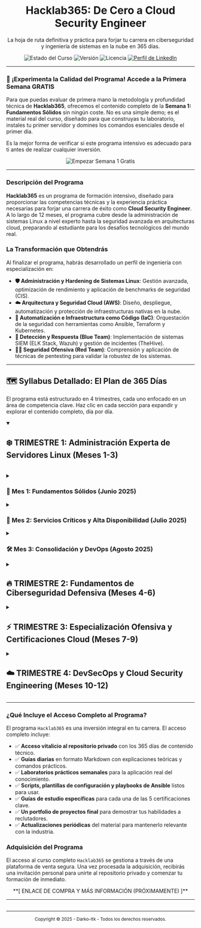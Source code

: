 <!-- 
    ### NOTAS PARA TI, Darko-ltk ###
    1.  Este es el código completo para el README.md de tu repositorio PÚBLICO. Es tu principal herramienta de marketing.
    2.  Los enlaces a la "Semana Gratuita" apuntan a una futura sección en este mismo documento.
    3.  Reemplaza los placeholders como el enlace a tu LinkedIn y, eventualmente, el de la plataforma de venta.
-->

<p align="center">
  <!-- Se recomienda encarecidamente añadir un logo para una identidad visual profesional -->
  <!-- <img src="./assets/hacklab365-logo.png" alt="Hacklab365 Logo" width="200"/> -->
  <h1 align="center">Hacklab365: De Cero a Cloud Security Engineer</h1>
  <p align="center">
    La hoja de ruta definitiva y práctica para forjar tu carrera en ciberseguridad y ingeniería de sistemas en la nube en 365 días.
  </p>
</p>

<p align="center">
    <img src="https://img.shields.io/badge/Estado-Contenido_Completo-green.svg" alt="Estado del Curso">
    <img src="https://img.shields.io/badge/Versión-2025.1.0-blue.svg" alt="Versión">
    <img src="https://img.shields.io/badge/Licencia-Contenido_Propietario-red.svg" alt="Licencia">
    <a href="https://www.linkedin.com/in/tu-perfil/">
        <img src="https://img.shields.io/badge/-LinkedIn-blue?style=flat&logo=linkedin&labelColor=blue" alt="Perfil de LinkedIn">
    </a>
</p>

---

### 🔬 **¡Experimenta la Calidad del Programa! Accede a la Primera Semana GRATIS**

Para que puedas evaluar de primera mano la metodología y profundidad técnica de **Hacklab365**, ofrecemos el contenido completo de la **Semana 1: Fundamentos Sólidos** sin ningún coste. No es una simple demo; es el material real del curso, diseñado para que construyas tu laboratorio, instales tu primer servidor y domines los comandos esenciales desde el primer día.

Es la mejor forma de verificar si este programa intensivo es adecuado para ti antes de realizar cualquier inversión.

<p align="center">
  <a href="#-semana-1-muestra-gratuita-disponible-próximamente" style="text-decoration:none;">
    <img src="https://img.shields.io/badge/➡️_EMPEZAR_LA_SEMANA_1_GRATUITA_AHORA-28a745?style=for-the-badge&logo=github-sponsors&logoColor=white" alt="Empezar Semana 1 Gratis">
  </a>
</p>

---

### **Descripción del Programa**

**Hacklab365** es un programa de formación intensivo, diseñado para proporcionar las competencias técnicas y la experiencia práctica necesarias para forjar una carrera de éxito como **Cloud Security Engineer**. A lo largo de 12 meses, el programa cubre desde la administración de sistemas Linux a nivel experto hasta la seguridad avanzada en arquitecturas cloud, preparando al estudiante para los desafíos tecnológicos del mundo real.

### **La Transformación que Obtendrás**

Al finalizar el programa, habrás desarrollado un perfil de ingeniería con especialización en:

*   **🛡️ Administración y Hardening de Sistemas Linux**: Gestión avanzada, optimización de rendimiento y aplicación de benchmarks de seguridad (CIS).
*   **☁️ Arquitectura y Seguridad Cloud (AWS)**: Diseño, despliegue, automatización y protección de infraestructuras nativas en la nube.
*   **🚀 Automatización e Infraestructura como Código (IaC)**: Orquestación de la seguridad con herramientas como Ansible, Terraform y Kubernetes.
*   **🔎 Detección y Respuesta (Blue Team)**: Implementación de sistemas SIEM (ELK Stack, Wazuh) y gestión de incidentes (TheHive).
*   **👨‍💻 Seguridad Ofensiva (Red Team)**: Comprensión y aplicación de técnicas de pentesting para validar la robustez de los sistemas.

---

## 🗺️ **Syllabus Detallado: El Plan de 365 Días**

El programa está estructurado en 4 trimestres, cada uno enfocado en un área de competencia clave. Haz clic en cada sección para expandir y explorar el contenido completo, día por día.

<details open>
<summary><strong><h2>❄️ TRIMESTRE 1: Administración Experta de Servidores Linux (Meses 1-3)</h2></strong></summary>
<br>

<details>
<summary><strong><h3>🐧 Mes 1: Fundamentos Sólidos (Junio 2025)</h3></strong></summary>
<br>
<details>
<summary><strong>Semana 1 (15-21 Junio): Configuración, Instalación y Comandos Esenciales</strong></summary>
<ul>
<li><b><a href="#-semana-1-muestra-gratuita-disponible-próximamente">🔬 Día 1 (Sáb 15):</a></b> Configuración del entorno de laboratorio (VirtualBox/VMware).</li>
<li><b><a href="#-semana-1-muestra-gratuita-disponible-próximamente">🔬 Día 2 (Dom 16):</a></b> Instalación de Ubuntu Server 22.04 LTS y configuración inicial (red, SSH).</li>
<li><b><a href="#-semana-1-muestra-gratuita-disponible-próximamente">🔬 Día 3 (Lun 17):</a></b> Administración básica: Estructura del filesystem y comandos (ls, cd, cp, mv, rm).</li>
<li><b><a href="#-semana-1-muestra-gratuita-disponible-próximamente">🔬 Día 4 (Mar 18):</a></b> Gestión de permisos (chmod, chown) y usuarios/grupos (useradd).</li>
<li><b><a href="#-semana-1-muestra-gratuita-disponible-próximamente">🔬 Día 5 (Mié 19):</a></b> Administración de paquetes con APT (update, upgrade, install).</li>
<li><b><a href="#-semana-1-muestra-gratuita-disponible-próximamente">🔬 Día 6 (Jue 20):</a></b> Gestión de servicios con Systemd (systemctl) y logs (journalctl).</li>
<li><b><a href="#-semana-1-muestra-gratuita-disponible-próximamente">🔬 Día 7 (Vie 21):</a></b> Laboratorio práctico: Configuración de un servidor base documentado.</li>
</ul>
</details>
<details>
<summary>🔒 Semana 2 (22-28 Junio): Redes, Hardening Básico y Almacenamiento</summary>
<ul>
<li>🔒 <b>Día 8 (Sáb 22):</b> Redes I: Configuración de interfaces con Netplan y comandos (ip, netstat).</li>
<li>🔒 <b>Día 9 (Dom 23):</b> Redes II: Configuración DNS (resolv.conf) y troubleshooting (ping, traceroute).</li>
<li>🔒 <b>Día 10 (Lun 24):</b> SSH Avanzado: Hardening de la configuración y gestión de llaves.</li>
<li>🔒 <b>Día 11 (Mar 25):</b> Firewall Básico: Gestión de reglas con UFW (Uncomplicated Firewall).</li>
<li>🔒 <b>Día 12 (Mié 26):</b> Almacenamiento I: Gestión de discos (fdisk) y sistemas de archivos (ext4).</li>
<li>🔒 <b>Día 13 (Jue 27):</b> Almacenamiento II: LVM (Logical Volume Manager) - Creación y gestión.</li>
<li>🔒 <b>Día 14 (Vie 28):</b> Laboratorio integrado: Red, SSH hardening y LVM configurado.</li>
</ul>
</details>
<details>
<summary>🔒 Semana 3 (29 Jun - 5 Jul): Servicios Web y Bases de Datos</summary>
<ul>
<li>🔒 <b>Día 15 (Sáb 29):</b> Servicios Web I: Instalación y configuración de Apache2 con Virtual Hosts.</li>
<li>🔒 <b>Día 16 (Dom 30):</b> Servicios Web II: Instalación de Nginx y configuración como Reverse Proxy.</li>
<li>🔒 <b>Día 17 (Lun 1):</b> Bases de Datos I: Instalación y securización de MySQL/MariaDB.</li>
<li>🔒 <b>Día 18 (Mar 2):</b> Bases de Datos II: Instalación y gestión de PostgreSQL (backup/restore).</li>
<li>🔒 <b>Día 19 (Mié 3):</b> Despliegue de Stack LAMP (Linux, Apache, MySQL, PHP).</li>
<li>🔒 <b>Día 20 (Jue 4):</b> Automatización I: Programación de tareas con Cron.</li>
<li>🔒 <b>Día 21 (Vie 5):</b> Laboratorio: Despliegue de una aplicación web completa sobre un stack LAMP.</li>
</ul>
</details>
<details>
<summary>🔒 Semana 4 (6-12 Julio): Monitorización, Backups y Scripting</summary>
<ul>
<li>🔒 <b>Día 22 (Sáb 6):</b> Monitorización I: Comandos de análisis de performance (top, htop, iotop).</li>
<li>🔒 <b>Día 23 (Dom 7):</b> Gestión de Logs: Análisis con rsyslog y rotación con logrotate.</li>
<li>🔒 <b>Día 24 (Lun 8):</b> Backup y Restauración: Estrategias y scripts de respaldo con rsync.</li>
<li>🔒 <b>Día 25 (Mar 9):</b> Scripting en Bash I: Fundamentos, variables y condicionales.</li>
<li>🔒 <b>Día 26 (Mié 10):</b> Scripting en Bash II: Funciones, argumentos y manejo de errores.</li>
<li>🔒 <b>Día 27 (Jue 11):</b> Automatización II: Creación de scripts avanzados de administración.</li>
<li>🔒 <b>Día 28 (Vie 12):</b> 🏆 <b>Examen Práctico Mensual:</b> Despliegue completo y documentado.</li>
</ul>
</details>
</details>
<details>
<summary><strong><h3>🚀 Mes 2: Servicios Críticos y Alta Disponibilidad (Julio 2025)</h3></strong></summary>
<br>
<details>
<summary>🔒 Semana 5 (13-19 Julio): Dominio de Docker y Contenedores</summary>
<ul>
<li>🔒 <b>Día 29 (Sáb 13):</b> Introducción a Docker: Conceptos, instalación y primeros contenedores.</li>
<li>🔒 <b>Día 30 (Dom 14):</b> Dockerfiles: Creación y gestión de imágenes personalizadas.</li>
<li>🔒 <b>Día 31 (Lun 15):</b> Docker Avanzado: Gestión de volúmenes y redes de contenedores.</li>
<li>🔒 <b>Día 32 (Mar 16):</b> Docker Compose: Orquestación de aplicaciones multi-contenedor.</li>
<li>🔒 <b>Día 33 (Mié 17):</b> Migración: "Contenedorización" de un stack LAMP tradicional.</li>
<li>🔒 <b>Día 34 (Jue 18):</b> Container Registry: Uso de Docker Hub y configuración de un registro privado.</li>
<li>🔒 <b>Día 35 (Vie 19):</b> Laboratorio: Despliegue de un stack completo con Docker Compose.</li>
</ul>
</details>
<details>
<summary>🔒 Semana 6 (20-26 Julio): Alta Disponibilidad (HA) y Balanceo de Carga</summary>
<ul>
<li>🔒 <b>Día 36 (Sáb 20):</b> Conceptos de Alta Disponibilidad: Load balancers y health checks.</li>
<li>🔒 <b>Día 37 (Dom 21):</b> HAProxy: Instalación, configuración de backends y terminación SSL.</li>
<li>🔒 <b>Día 38 (Lun 22):</b> Nginx como Balanceador de Carga: Configuración de upstreams.</li>
<li>🔒 <b>Día 39 (Mar 23):</b> Bases de Datos en HA: Configuración de replicación Master-Slave en MySQL.</li>
<li>🔒 <b>Día 40 (Mié 24):</b> Clustering: Introducción a Pacemaker y Corosync.</li>
<li>🔒 <b>Día 41 (Jue 25):</b> Monitorización II: Instalación y configuración de Nagios.</li>
<li>🔒 <b>Día 42 (Vie 26):</b> Laboratorio de HA: Cluster funcional con balanceador de carga activo.</li>
</ul>
</details>
<details>
<summary>🔒 Semana 7 (27 Jul - 2 Ago): Monitorización Avanzada y Tuning</summary>
<ul>
<li>🔒 <b>Día 43 (Sáb 27):</b> Zabbix: Instalación del servidor, agentes y configuración web.</li>
<li>🔒 <b>Día 44 (Dom 28):</b> Zabbix Avanzado: Creación de plantillas, triggers y dashboards.</li>
<li>🔒 <b>Día 45 (Lun 29):</b> Métricas Avanzadas: Colección de métricas personalizadas.</li>
<li>🔒 <b>Día 46 (Mar 30):</b> Sistemas de Alertas: Integración con email y Slack.</li>
<li>🔒 <b>Día 47 (Mié 31):</b> Gestión de Logs Centralizada: Introducción al stack ELK.</li>
<li>🔒 <b>Día 48 (Jue 1):</b> Performance Tuning: Optimización de sistema, BBDD y servidor web.</li>
<li>🔒 <b>Día 49 (Vie 2):</b> Laboratorio de Monitorización: Zabbix configurado con dashboards y alertas.</li>
</ul>
</details>
<details>
<summary>🔒 Semana 8 (3-9 Agosto): Orquestación con Kubernetes</summary>
<ul>
<li>🔒 <b>Día 50 (Sáb 3):</b> Introducción a Kubernetes: Conceptos (Pods, Services) e instalación de Minikube.</li>
<li>🔒 <b>Día 51 (Dom 4):</b> Objetos de K8s: Creación de Deployments con manifiestos YAML.</li>
<li>🔒 <b>Día 52 (Lun 5):</b> Redes en K8s: Tipos de Servicios e Ingress Controllers.</li>
<li>🔒 <b>Día 53 (Mar 6):</b> Almacenamiento en K8s: Persistent Volumes y Storage Classes.</li>
<li>🔒 <b>Día 54 (Mié 7):</b> Despliegue de Aplicaciones: ConfigMaps, Secrets y gestión de entorno.</li>
<li>🔒 <b>Día 55 (Jue 8):</b> Monitorización en K8s: Introducción a Prometheus y Grafana.</li>
<li>🔒 <b>Día 56 (Vie 9):</b> Laboratorio de K8s: Despliegue de una aplicación completa en Kubernetes.</li>
</ul>
</details>
</details>
<details>
<summary><strong><h3>🛠️ Mes 3: Consolidación y DevOps (Agosto 2025)</h3></strong></summary>
<br>
<details>
<summary>🔒 Semana 9 (10-16 Agosto): Proyecto Integrador I</summary>
<ul>
<li>🔒 <b>Día 57 (Sáb 10):</b> Repaso integral de los meses 1 y 2 y planificación del proyecto.</li>
<li>🔒 <b>Día 58 (Dom 11):</b> Diseño de Arquitectura: Planificación de una infraestructura completa.</li>
<li>🔒 <b>Día 59 (Lun 12):</b> Implementación de la Infraestructura Base (red y seguridad).</li>
<li>🔒 <b>Día 60 (Mar 13):</b> Despliegue de Servicios (web y BBDD).</li>
<li>🔒 <b>Día 61 (Mié 14):</b> "Contenedorización" y Orquestación del proyecto.</li>
<li>🔒 <b>Día 62 (Jue 15):</b> Implementación de Monitorización y Alertas.</li>
<li>🔒 <b>Día 63 (Vie 16):</b> Documentación Técnica: Creación de Runbooks y procedimientos de DR.</li>
</ul>
</details>
<details>
<summary>🔒 Semana 10 (17-23 Agosto): Fundamentos de DevOps</summary>
<ul>
<li>🔒 <b>Día 64 (Sáb 17):</b> Introducción a DevOps: Conceptos de CI/CD y control de versiones.</li>
<li>🔒 <b>Día 65 (Dom 18):</b> GitLab CI/CD: Creación de pipelines con YAML.</li>
<li>🔒 <b>Día 66 (Lun 19):</b> Infraestructura como Código (IaC): Introducción a Terraform y Ansible.</li>
<li>🔒 <b>Día 67 (Mar 20):</b> Ansible: Creación de Playbooks para automatización de tareas.</li>
<li>🔒 <b>Día 68 (Mié 21):</b> Terraform: Gestión de recursos y estado de la infraestructura.</li>
<li>🔒 <b>Día 69 (Jue 22):</b> Despliegue Automatizado: Integración de IaC en pipelines.</li>
<li>🔒 <b>Día 70 (Vie 23):</b> Laboratorio de DevOps: Pipeline CI/CD completo y funcional.</li>
</ul>
</details>
<details>
<summary>🔒 Semana 11 (24-30 Agosto): Hardening y Cumplimiento</summary>
<ul>
<li>🔒 <b>Día 71 (Sáb 24):</b> Troubleshooting Avanzado: Técnicas de diagnóstico de red y performance.</li>
<li>🔒 <b>Día 72 (Dom 25):</b> Disaster Recovery: Planificación de RTO/RPO y estrategias de backup.</li>
<li>🔒 <b>Día 73 (Lun 26):</b> Security Hardening I: Introducción a los benchmarks de CIS.</li>
<li>🔒 <b>Día 74 (Mar 27):</b> Security Hardening II: Controles de acceso y auditoría.</li>
<li>🔒 <b>Día 75 (Mié 28):</b> Fundamentos de Compliance: Preparación para auditorías.</li>
<li>🔒 <b>Día 76 (Jue 29):</b> Preparación del proyecto final: Revisión de arquitectura y seguridad.</li>
<li>🔒 <b>Día 77 (Vie 30):</b> 🏆 <b>Evaluación Trimestral 1:</b> Demo de infraestructura y defensa del proyecto.</li>
</ul>
</details>
</details>
</details>

<details>
<summary><strong><h2>🔥 TRIMESTRE 2: Fundamentos de Ciberseguridad Defensiva (Meses 4-6)</h2></strong></summary>
<br>
<details>
<summary><strong><h3>🛡️ Mes 4: Hardening y Seguridad Defensiva (Septiembre 2025)</h3></strong></summary>
<br>
<details>
<summary>🔒 Semana 12 (31 Ago - 6 Sep): Introducción a la Ciberseguridad</summary>
<ul>
<li>🔒 <b>Día 78 (Sáb 31):</b> Conceptos fundamentales: CIA Triad, Threat Landscape, Risk Assessment.</li>
<li>🔒 <b>Día 79 (Dom 1):</b> Inscripción y preparación para el curso STIC del CNI-CCN.</li>
<li>🔒 <b>Día 80 (Lun 2):</b> Vulnerabilidades comunes y bases de datos (OWASP Top 10, CVE).</li>
<li>🔒 <b>Día 81 (Mar 3):</b> Introducción al Threat Modeling: Attack Vectors, Threat Actors.</li>
<li>🔒 <b>Día 82 (Mié 4):</b> Principios de seguridad en Linux: Permisos, usuarios y system integrity.</li>
<li>🔒 <b>Día 83 (Jue 5):</b> Principios de seguridad de red: Firewalls, segmentación, análisis de tráfico.</li>
<li>🔒 <b>Día 84 (Vie 6):</b> Introducción a herramientas de seguridad: Nmap y Wireshark básicos.</li>
</ul>
</details>
<details>
<summary>🔒 Semana 13 (7-13 Sep): Hardening Avanzado de Sistemas</summary>
<ul>
<li>🔒 <b>Día 85 (Sáb 7):</b> Auditoría de sistemas con Lynis: Ejecución y análisis de reportes.</li>
<li>🔒 <b>Día 86 (Dom 8):</b> Aplicación de CIS Benchmarks para Ubuntu.</li>
<li>🔒 <b>Día 87 (Lun 9):</b> System Hardening I: Seguridad del arranque, cuentas de usuario y políticas de contraseñas.</li>
<li>🔒 <b>Día 88 (Mar 10):</b> System Hardening II: Seguridad del filesystem, servicios y parámetros del kernel.</li>
<li>🔒 <b>Día 89 (Mié 11):</b> Hardening específico de SSH: Configuración avanzada y monitorización.</li>
<li>🔒 <b>Día 90 (Jue 12):</b> Hardening de Servidores Web (Apache/Nginx) y configuración SSL/TLS.</li>
<li>🔒 <b>Día 91 (Vie 13):</b> Hardening de Bases de Datos (MySQL/PostgreSQL) y control de acceso.</li>
</ul>
</details>
<details>
<summary>🔒 Semana 14 (14-20 Sep): Detección y Prevención de Intrusiones</summary>
<ul>
<li>🔒 <b>Día 92 (Sáb 14):</b> Firewall Avanzado: Profundización en iptables y UFW.</li>
<li>🔒 <b>Día 93 (Dom 15):</b> Detección de Intrusiones I (HIDS): AIDE para monitorización de integridad de archivos.</li>
<li>🔒 <b>Día 94 (Lun 16):</b> Detección de Intrusiones II (NIDS): Instalación y configuración de Suricata.</li>
<li>🔒 <b>Día 95 (Mar 17):</b> Prevención de Intrusiones: Configuración de Fail2Ban con jails personalizados.</li>
<li>🔒 <b>Día 96 (Mié 18):</b> Análisis de Logs para Detección: Correlación manual y detección de anomalías.</li>
<li>🔒 <b>Día 97 (Jue 19):</b> Monitorización de Seguridad en Tiempo Real y configuración de alertas.</li>
<li>🔒 <b>Día 98 (Vie 20):</b> Laboratorio de Hardening: Servidor completamente securizado y validado.</li>
</ul>
</details>
<details>
<summary>🔒 Semana 15 (21-27 Sep): Criptografía y Comunicaciones Seguras</summary>
<ul>
<li>🔒 <b>Día 99 (Sáb 21):</b> Fundamentos de Criptografía: Simétrica vs Asimétrica, gestión de claves.</li>
<li>🔒 <b>Día 100 (Dom 22):</b> Inicio del curso STIC del CNI: Seguridad en Infraestructuras de Red.</li>
<li>🔒 <b>Día 101 (Lun 23):</b> Práctica del curso STIC: Conceptos de seguridad de red.</li>
<li>🔒 <b>Día 102 (Mar 24):</b> Cifrado de Disco: Configuración de LUKS en sistemas de archivos.</li>
<li>🔒 <b>Día 103 (Mié 25):</b> Práctica del curso STIC: Gestión de certificados (PKI) y SSL/TLS.</li>
<li>🔒 <b>Día 104 (Jue 26):</b> Configuración de VPNs: OpenVPN y WireGuard.</li>
<li>🔒 <b>Día 105 (Vie 27):</b> Laboratorio del curso STIC: Implementaciones prácticas de seguridad de red.</li>
</ul>
</details>
</details>
<details>
<summary><strong><h3>🎓 Mes 5: Preparación CompTIA Security+ (Octubre 2025)</h3></strong></summary>
<br>
<details>
<summary>🔒 Semana 16 (28 Sep - 4 Oct): Dominio 1 - Amenazas, Ataques y Vulnerabilidades</summary>
<ul>
<li>🔒 <b>Día 106 (Sáb 28):</b> Introducción a CompTIA Security+: Objetivos, materiales y configuración.</li>
<li>🔒 <b>Día 107 (Dom 29):</b> Inicio del estudio: LinkedIn Learning y Professor Messer.</li>
<li>🔒 <b>Día 108 (Lun 30):</b> Tipos de malware, indicadores de ataque e ingeniería social.</li>
<li>🔒 <b>Día 109 (Mar 1):</b> Pentesting, escaneo de vulnerabilidades e inteligencia de amenazas.</li>
<li>🔒 <b>Día 110 (Mié 2):</b> Laboratorio práctico sobre vulnerabilidades y herramientas de escaneo.</li>
<li>🔒 <b>Día 111 (Jue 3):</b> Finalización del curso STIC y obtención del certificado.</li>
<li>🔒 <b>Día 112 (Vie 4):</b> Examen de práctica del Dominio 1 (ExamCompass).</li>
</ul>
</details>
<details>
<summary>🔒 Semana 17 (5-11 Oct): Dominios 2 y 3 - Arquitectura y Diseño & Implementación</summary>
<ul>
<li>🔒 <b>Día 113 (Sáb 5):</b> Dominio 2: Arquitectura de red segura, protocolos y componentes.</li>
<li>🔒 <b>Día 114 (Dom 6):</b> Dominio 2: Desarrollo seguro, conceptos cloud y seguridad de sistemas embebidos.</li>
<li>🔒 <b>Día 115 (Lun 7):</b> Dominio 2: Controles de seguridad física, criptografía y PKI.</li>
<li>🔒 <b>Día 116 (Mar 8):</b> Laboratorio práctico de diseño de red y criptografía.</li>
<li>🔒 <b>Día 117 (Mié 9):</b> Dominio 3: Implementación de protocolos seguros y seguridad de hosts.</li>
<li>🔒 <b>Día 118 (Jue 10):</b> Dominio 3: Seguridad wireless, de dispositivos móviles y comunicaciones.</li>
<li>🔒 <b>Día 119 (Vie 11):</b> Examen de práctica de los Dominios 2 y 3.</li>
</ul>
</details>
<details>
<summary>🔒 Semana 18 (12-18 Oct): Dominios 4 y 5 - Operaciones y Respuesta a Incidentes & Gobernanza</summary>
<ul>
<li>🔒 <b>Día 120 (Sáb 12):</b> Dominio 4: Procedimientos de respuesta a incidentes y forense digital.</li>
<li>🔒 <b>Día 121 (Dom 13):</b> Dominio 4: Continuidad del negocio, recuperación de desastres y pruebas de control.</li>
<li>🔒 <b>Día 122 (Lun 14):</b> Dominio 5: Frameworks de gestión de riesgos, políticas y procedimientos.</li>
<li>🔒 <b>Día 123 (Mar 15):</b> Dominio 5: Requisitos de cumplimiento, principios de privacidad y manejo de datos.</li>
<li>🔒 <b>Día 124 (Mié 16):</b> Repaso integrado de todos los dominios.</li>
<li>🔒 <b>Día 125 (Jue 17):</b> Práctica de preguntas basadas en rendimiento (PBQs).</li>
<li>🔒 <b>Día 126 (Vie 18):</b> Examen de práctica completo y cronometrado.</li>
</ul>
</details>
<details>
<summary>🔒 Semana 19 (19-25 Oct): Revisión Intensiva y Examen</summary>
<ul>
<li>🔒 <b>Día 127 (Sáb 19):</b> Revisión intensiva de áreas débiles y conceptos clave.</li>
<li>🔒 <b>Día 128 (Dom 20):</b> Realización de múltiples exámenes de práctica finales.</li>
<li>🔒 <b>Día 129 (Lun 21):</b> Reserva del examen en Pearson VUE.</li>
<li>🔒 <b>Día 130 (Mar 22):</b> Repaso ligero y preparación mental.</li>
<li>🔒 <b>Día 131 (Mié 23):</b> 🏆 <b>EXAMEN OFICIAL CompTIA Security+ (SY0-601)</b>.</li>
<li>🔒 <b>Día 132 (Jue 24):</b> Actividades post-examen: análisis de resultados y actualización de perfil.</li>
<li>🔒 <b>Día 133 (Vie 25):</b> Celebración y planificación de la siguiente fase.</li>
</ul>
</details>
</details>
<details>
<summary><strong><h3>🔎 Mes 6: SIEM y Respuesta a Incidentes (Noviembre 2025)</h3></strong></summary>
<br>
<details>
<summary>🔒 Semana 20 (26 Oct - 1 Nov): Implementación de SIEM con ELK Stack</summary>
<ul>
<li>🔒 <b>Día 134 (Sáb 26):</b> Conceptos de SIEM: Arquitectura, casos de uso y beneficios.</li>
<li>🔒 <b>Día 135 (Dom 27):</b> Introducción al ELK Stack: Elasticsearch, Logstash y Kibana.</li>
<li>🔒 <b>Día 136 (Lun 28):</b> Instalación de Elasticsearch: Cluster, índices y consultas básicas.</li>
<li>🔒 <b>Día 137 (Mar 29):</b> Configuración de Logstash: Plugins de entrada, filtro y salida.</li>
<li>🔒 <b>Día 138 (Mié 30):</b> Configuración de Kibana: Dashboards, visualizaciones y patrones de índice.</li>
<li>🔒 <b>Día 139 (Jue 31):</b> Configuración de Beats: Filebeat y Metricbeat para envío de logs.</li>
<li>🔒 <b>Día 140 (Vie 1):</b> Laboratorio de integración ELK: Stack completo y validación de ingesta.</li>
</ul>
</details>
<details>
<summary>🔒 Semana 21 (2-8 Nov): Análisis de Logs y Casos de Uso con Wazuh</summary>
<ul>
<li>🔒 <b>Día 141 (Sáb 2):</b> Configuración de fuentes de logs: Syslog, logs de aplicación y seguridad.</li>
<li>🔒 <b>Día 142 (Dom 3):</b> Parsing y filtrado de logs: Patrones Grok y enriquecimiento de datos.</li>
<li>🔒 <b>Día 143 (Lun 4):</b> Casos de uso de seguridad: Monitorización de autenticación, tráfico de red, etc.</li>
<li>🔒 <b>Día 144 (Mar 5):</b> Configuración de Alertas en Elasticsearch (Watcher).</li>
<li>🔒 <b>Día 145 (Mié 6):</b> Desarrollo de Dashboards de seguridad operativos y ejecutivos.</li>
<li>🔒 <b>Día 146 (Jue 7):</b> Integración con Wazuh: Instalación de HIDS y despliegue de agentes.</li>
<li>🔒 <b>Día 147 (Vie 8):</b> Introducción a alternativas: OSSIM y OSSEC.</li>
</ul>
</details>
<details>
<summary>🔒 Semana 22 (9-15 Nov): Respuesta a Incidentes con TheHive</summary>
<ul>
<li>🔒 <b>Día 148 (Sáb 9):</b> Frameworks de Respuesta a Incidentes (NIST).</li>
<li>🔒 <b>Día 149 (Dom 10):</b> Instalación de TheHive: Gestión de casos y configuración de flujos de trabajo.</li>
<li>🔒 <b>Día 150 (Lun 11):</b> Instalación de Cortex: Configuración de analizadores e integración de inteligencia.</li>
<li>🔒 <b>Día 151 (Mar 12):</b> Creación de Playbooks de respuesta (malware, data breach, DDoS).</li>
<li>🔒 <b>Día 152 (Mié 13):</b> Fundamentos de Forense Digital: Manejo de evidencia, análisis de memoria y disco.</li>
<li>🔒 <b>Día 153 (Jue 14):</b> Introducción al Threat Hunting: Metodologías, IOCs vs TTPs, hipótesis.</li>
<li>🔒 <b>Día 154 (Vie 15):</b> Integración de Inteligencia de Amenazas (CTI) con plataformas como MISP.</li>
</ul>
</details>
<details>
<summary>🔒 Semana 23 (16-22 Nov): Procedimientos de SOC y Simulación</summary>
<ul>
<li>🔒 <b>Día 155 (Sáb 16):</b> Procedimientos de un SOC: Organización, turnos y escalado.</li>
<li>🔒 <b>Día 156 (Dom 17):</b> Definición de Métricas y KPIs de seguridad.</li>
<li>🔒 <b>Día 157 (Lun 18):</b> Ejercicios de Simulación: Tabletop y simulaciones técnicas.</li>
<li>🔒 <b>Día 158 (Mar 19):</b> Análisis de Casos de Estudio de incidentes reales.</li>
<li>🔒 <b>Día 159 (Mié 20):</b> Generación de reportes de cumplimiento para auditorías.</li>
<li>🔒 <b>Día 160 (Jue 21):</b> Optimización del SIEM: Reducción de falsos positivos y tuning de reglas.</li>
<li>🔒 <b>Día 161 (Vie 22):</b> 🏆 <b>Laboratorio Final de SOC:</b> Configuración completa y validación end-to-end.</li>
</ul>
</details>
</details>
</details>

<details>
<summary><strong><h2>⚡ TRIMESTRE 3: Especialización Ofensiva y Certificaciones Cloud (Meses 7-9)</h2></strong></summary>
<br>
<details>
<summary><strong><h3>🎓 Mes 7: Preparación LPIC-1 (Diciembre 2025)</h3></strong></summary>
(El contenido detallado seguirá esta misma estructura exhaustiva en el curso completo)
</details>
<details>
<summary><strong><h3>👨‍💻 Mes 8: Ethical Hacking Autodidacta (Enero 2026)</h3></strong></summary>
(El contenido detallado seguirá esta misma estructura exhaustiva en el curso completo)
</details>
<details>
<summary><strong><h3>🎓 Mes 9: Preparación CEH (Febrero 2026)</h3></strong></summary>
(El contenido detallado seguirá esta misma estructura exhaustiva en el curso completo)
</details>
</details>

<details>
<summary><strong><h2>☁️ TRIMESTRE 4: DevSecOps y Cloud Security Engineering (Meses 10-12)</h2></strong></summary>
<br>
<details>
<summary><strong><h3>🤖 Mes 10: Integración de la Seguridad en DevOps (Marzo 2026)</h3></strong></summary>
(El contenido detallado seguirá esta misma estructura exhaustiva en el curso completo)
</details>
<details>
<summary><strong><h3>🌐 Mes 11: Ingeniería de Seguridad en AWS (Abril 2026)</h3></strong></summary>
(El contenido detallado seguirá esta misma estructura exhaustiva en el curso completo)
</details>
<details>
<summary><strong><h3>🏆 Mes 12: Proyecto Final y Preparación Profesional (Mayo 2026)</h3></strong></summary>
(El contenido detallado seguirá esta misma estructura exhaustiva en el curso completo)
</details>
</details>

---

### **¿Qué Incluye el Acceso Completo al Programa?**

El programa `Hacklab365` es una inversión integral en tu carrera. El acceso completo incluye:

*   ✅ **Acceso vitalicio al repositorio privado** con los 365 días de contenido técnico.
*   ✅ **Guías diarias** en formato Markdown con explicaciones teóricas y comandos prácticos.
*   ✅ **Laboratorios prácticos semanales** para la aplicación real del conocimiento.
*   ✅ **Scripts, plantillas de configuración y playbooks de Ansible** listos para usar.
*   ✅ **Guías de estudio específicas** para cada una de las 5 certificaciones clave.
*   ✅ **Un portfolio de proyectos final** para demostrar tus habilidades a reclutadores.
*   ✅ **Actualizaciones periódicas** del material para mantenerlo relevante con la industria.

### **Adquisición del Programa**

El acceso al curso completo `Hacklab365` se gestiona a través de una plataforma de venta segura. Una vez procesada la adquisición, recibirás una invitación personal para unirte al repositorio privado y comenzar tu formación de inmediato.

<p align="center">
  **[ ENLACE DE COMPRA Y MÁS INFORMACIÓN (PRÓXIMAMENTE) ]**
</p>

---

<!-- Aquí es donde añadiremos el contenido de la semana gratuita más adelante -->
<h2 id="-semana-1-muestra-gratuita-disponible-próximamente"></h2>

---

<p align="center">
  <small>Copyright © 2025 - Darko-ltk - Todos los derechos reservados.</small>
</p>
